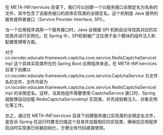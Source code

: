 在 META-INF/services 目录下，我们可以创建一个以服务接口全限定名为名称的文件，其中包含了该服务接口的具体实现类的全限定名。这个机制是 Java 提供的服务提供者接口（Service Provider Interface, SPI）。

当一个应用程序调用一个服务接口时，Java 会根据 SPI 机制自动寻找其对应的实现类并进行实例化。在 Spring 中，SPI机制被广泛应用于各个模块的组件注入和配置管理等方面。

对于 cn.iocoder.educate.framework.captcha.core.service.RedisCaptchaServiceImpl 这个具体实现类所在的 Spring Boot 应用程序来说，在 META-INF/services 目录下创建以 cn.iocoder.educate.framework.captcha.core.service.CaptchaService 为文件名的文件，文件内容为 cn.iocoder.educate.framework.captcha.core.service.RedisCaptchaServiceImpl 的全限定名。这样，当其他组件需要使用 CaptchaService 接口时，Spring 就能够自动加载 RedisCaptchaServiceImpl 实现类，并完成依赖注入、对象实例化等工作。

总之，通过在 META-INF/services 目录下创建服务接口实现类的全限定名文件，是告诉 Spring 在运行时要去扫描这个目录并加载相应的实现类，确保在应用程序启动时实现类已经被初始化，方便业务代码直接使用。